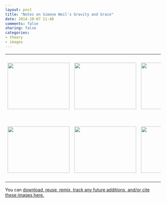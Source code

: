 ```yaml
---
layout: post
title: "Notes on Simone Weil's Gravity and Grace"
date: 2014-10-07 11:48
comments: false
sharing: false
categories: 
- theory
- images
---
```

<table cellpadding="0px" cellspacing="0px">
	<tr>
		<td>
			<img src="https://farm4.staticflickr.com/3931/15467560875_8605030cc5_o.png", width="200", height="150">
		</td>
		<td>
			<img src="https://farm4.staticflickr.com/3931/15280924268_493ec39c6a_o.png", width="200", height="150"></img>
		</td>
		<td>
			<img src="https://farm3.staticflickr.com/2949/15464415621_3e054ca679_o.png", width="200", height="150"></img>
		</td>
		<td>
			<img src="https://farm4.staticflickr.com/3933/15280992737_5705d29327_o.png", width="200", height="150"></img>
		</td>
		<td>
			<img src="https://farm6.staticflickr.com/5601/15467557635_4727becd98_o.png", width="200",width="150"></img>
		</td>
	</tr>
	<tr>
		<td>
			<img src="https://farm3.staticflickr.com/2946/15280670949_2fc09f0518_o.png", width="200", height="150"></img>
		</td>
		<td>
			<img src="https://farm3.staticflickr.com/2945/15464418221_291b97604b_o.png", width="200", height="150"></img>
		</td>
		<td>
			<img src="https://farm4.staticflickr.com/3931/15280995507_003afe3aaf_o.png", width="200", height="150"></img>
		</td>
		<td>
			<img src="https://farm4.staticflickr.com/3933/15464419471_bc5017d0b6_o.png", width="200",width="150"></img>
		</td>	
		<td>
			<img src="https://farm4.staticflickr.com/3935/15280853430_474bf53c85_o.png", width="200", height="150"></img>
		</td>
	</tr>
</table>

You can <a href="http://figshare.com/articles/Notes_on_Simone_Weil_s_Gravity_and_Grace/1195887">download, reuse, remix, track any future additions, and/or cite these images here.</a>

<br><br><br><br><br><br>


